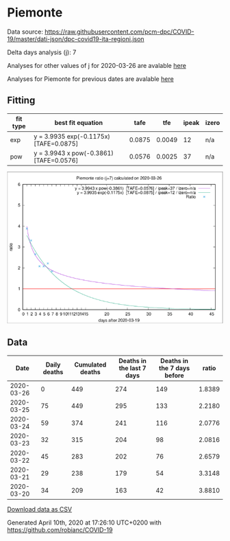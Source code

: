 # Piemonte

Data source: https://raw.githubusercontent.com/pcm-dpc/COVID-19/master/dati-json/dpc-covid19-ita-regioni.json

Delta days analysis (j): 7

Analyses for other values of j for 2020-03-26 are avalable [here](../README.md)

Analyses for Piemonte for previous dates are avalable [here](../../README.md)

## Fitting 
|fit type|best fit equation|tafe|tfe|ipeak|izero|
|-------|-----|--------|------|---|---|
|exp|y = 3.9935 exp(-0.1175x)  [TAFE=0.0875]|0.0875|0.0049|12|n/a|
|pow|y = 3.9943 x pow(-0.3861)  [TAFE=0.0576]|0.0576|0.0025|37|n/a|

![Plot](COVID-19_piemonte_j7_2020-03-26.png)

## Data
|Date|Daily deaths|Cumulated deaths|Deaths in the last 7 days|Deaths in the 7 days before|ratio|
|----|----------|-----------|-------|--------------------|-----|
|2020-03-26|0|449|274|149|1.8389|
|2020-03-25|75|449|295|133|2.2180|
|2020-03-24|59|374|241|116|2.0776|
|2020-03-23|32|315|204|98|2.0816|
|2020-03-22|45|283|202|76|2.6579|
|2020-03-21|29|238|179|54|3.3148|
|2020-03-20|34|209|163|42|3.8810|

[Download data as CSV](COVID-19_piemonte_j7_2020-03-26.csv)

Generated April 10th, 2020 at 17:26:10 UTC+0200 with https://github.com/robianc/COVID-19
